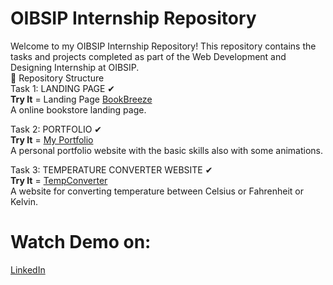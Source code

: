 # OIBSIP Internship Repository<br>
Welcome to my OIBSIP Internship Repository! This repository contains the tasks and projects completed as part of the Web Development and Designing Internship at OIBSIP.<br>
📁 Repository Structure<br>
Task 1: LANDING PAGE ✔<br>
**Try It** = Landing Page [BookBreeze]() <br>
A online bookstore landing page.<br>


Task 2: PORTFOLIO ✔<br>
**Try It** =  [My Portfolio]() <br>
A personal portfolio website with the basic skills also with some animations.<br>

Task 3: TEMPERATURE CONVERTER WEBSITE ✔<br>
**Try It** = [TempConverter]() <br>
A website for converting temperature between Celsius or Fahrenheit or Kelvin.<br>
# Watch Demo on:
[LinkedIn](www.linkedin.com/in/aditya-pal2005)
